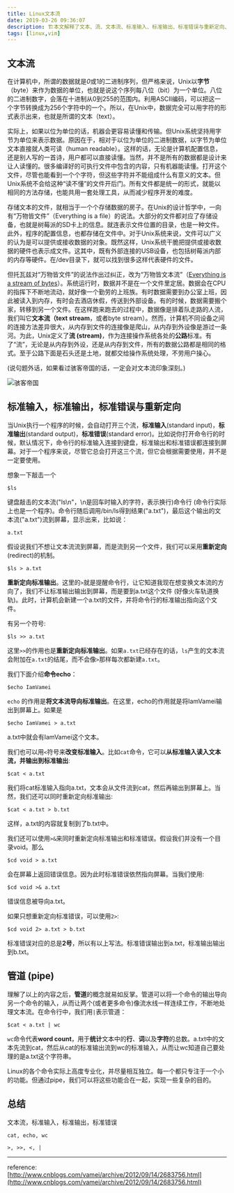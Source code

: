 ```yaml
---
title: Linux文本流
date: 2019-03-26 09:36:07
description: 🏗️本文解释了文本、流、文本流、标准输入、标准输出、标准错误与重新定向、管道 (pipe)等概念。<br /><br />托瓦兹对<b>“万物皆文件”</b>的说法作出过纠正，改为<b>“万物皆文本流”💧（Everything is a stream of bytes）</b>。系统运行时，数据并不是在一个文件里定居。数据会在CPU的指挥下不断地流动，就好像一个勤劳的上班族。有时数据需要到办公室上班，因此被读入到内存，有时会去酒店休假，传送到外部设备。有的时候，数据需要搬个家，转移到另一个文件。在这样跑来跑去的过程中，数据像是排着队走路的人流，我们叫它<b>文本流（text stream</b>，或者byte stream）。然而，计算机不同设备之间的连接方法差异很大，从内存到文件的连接像是爬山，从内存到外设像是游过一条河。🛶为此，Unix定义了<b>流 (stream)</b>，作为连接操作系统各处的<b>公路</b>标准。有了“流”，无论是从内存到外设，还是从内存到文件，所有的数据公路都是相同的格式。至于公路下面是石头还是土地，就都交给操作系统处理，不劳用户操心。<br /><br />理解了以上的概念之后，<b>管道</b>的概念就易如反掌。管道可以将一个命令的输出导向另一个命令的输入，从而让两个(或者更多命令)像流水线一样连续工作，不断地处理文本流。在命令行中，我们用 <code>|</code> 表示管道。
tags: [linux,vim]
---
```


## 文本流

在计算机中，所谓的数据就是*0*或1的二进制序列，但严格来说，Unix以**字节**（byte）来作为数据的单位，也就是说这个序列每八位（bit）为一个单位。八位的二进制数字，会落在十进制从0到255的范围内。利用ASCII编码，可以把这一个字节转换成为256个字符中的一个。所以，在Unix中，数据完全可以用字符的形式表示出来，也就是所谓的文本（text）。

实际上，如果以位为单位的话，机器会更容易读懂和传输。但Unix系统坚持用字节为单位来表示数据。原因在于，相对于以位为单位的二进制数据，以字节为单位文本直接就人类可读（human readable）。这样的话，无论是计算机配置信息，还是别人写的一首诗，用户都可以直接读懂。当然，并不是所有的数据都是设计来让人读懂的。很多编译好的可执行文件中包含的内容，只有机器能读懂。打开这个文件，尽管也能看到一个个字符，但这些字符并不能组成什么有意义的文本。但Unix系统不会给这种“读不懂”的文件开后门。所有文件都是统一的形式，就能以相同的方法存储，也能共用一套处理工具，从而减少程序开发的难度。

存储文本的文件，就相当于一个个存储数据的房子。在Unix的设计哲学中，一向有“万物皆文件”（Everything is a file）的说法。大部分的文件都对应了存储设备，也就是树莓派的SD卡上的信息。就连表示文件位置的目录，也是一种文件。此外，程序的配置信息，也都存储在文件中。对于Unix系统来说，文件可以广义的认为是可以提供或接收数据的对象。既然这样，Unix系统干脆把提供或接收数据的硬件也表示成文件。这其中，既有外部连接的USB设备，也包括树莓派内部的内存等硬件。在/dev目录下，就可以找到很多这样代表硬件的文件。

但托瓦兹对“万物皆文件”的说法作出过纠正，改为“万物皆文本流”（[Everything is a stream of bytes](http://yarchive.net/comp/linux/everything_is_file.html)）。系统运行时，数据并不是在一个文件里定居。数据会在CPU的指挥下不断地流动，就好像一个勤劳的上班族。有时数据需要到办公室上班，因此被读入到内存，有时会去酒店休假，传送到外部设备。有的时候，数据需要搬个家，转移到另一个文件。在这样跑来跑去的过程中，数据像是排着队走路的人流，我们叫它**文本流（text stream**，或者byte stream）。然而，计算机不同设备之间的连接方法差异很大，从内存到文件的连接像是爬山，从内存到外设像是游过一条河。为此，Unix定义了**流 (stream)**，作为连接操作系统各处的**公路**标准。有了“流”，无论是从内存到外设，还是从内存到文件，所有的数据公路都是相同的格式。至于公路下面是石头还是土地，就都交给操作系统处理，不劳用户操心。

(说句题外话，如果看过骇客帝国的话，一定会对文本流印象深刻。)

![骇客帝国](2012091402482228.jpg)

## 标准输入，标准输出，标准错误与重新定向

当Unix执行一个程序的时候，会自动打开三个流，**标准输入**(standard input)，**标准输出**(standard output)，**标准错误**(standard error)。比如说你打开命令行的时候，默认情况下，命令行的标准输入连接到键盘，标准输出和标准错误都连接到屏幕。对于一个程序来说，尽管它总会打开这三个流，但它会根据需要使用，并不是一定要使用。

想象一下敲击一个

```shell
$ls
```

键盘敲击的文本流("ls\n"，\n是回车时输入的字符，表示换行)命令行 (命令行实际上也是一个程序)。命令行随后调用/bin/ls得到结果("a.txt")，最后这个输出的文本流("a.txt")流到屏幕，显示出来，比如说：

```shell
a.txt
```

假设说我们不想让文本流流到屏幕，而是流到另一个文件，我们可以采用**重新定向**(redirect)的机制。

```shell
$ls > a.txt
```

**重新定向标准输出**。这里的`>`就是提醒命令行，让它知道我现在想变换文本流的方向了，我们不让标准输出输出到屏幕，而是要到a.txt这个文件 (好像火车轨道换轨)。此时，计算机会新建一个a.txt的文件，并将命令行的标准输出指向这个文件。

有另一个符号:

```shell
$ls >> a.txt
```

这里`>>`的作用也是**重新定向标准输出**。如果`a.txt`已经存在的话，`ls`产生的文本流会附加在`a.txt`的结尾，而不会像`>`那样每次都新建`a.txt`。

我们下面介绍**命令echo**：

```shell
$echo IamVamei
```

`echo` 的作用是**将文本流导向标准输出**。在这里，echo的作用就是将IamVamei输出到屏幕上。如果是

```shell
$echo IamVamei > a.txt
```

a.txt中就会有IamVamei这个文本。

我们也可以用`<`符号来**改变标准输入**。比如`cat`命令，它可以**从标准输入读入文本流，并输出到标准输出**:

```shell
$cat < a.txt
```

我们将cat标准输入指向a.txt，文本会从文件流到cat，然后再输出到屏幕上。当然，我们还可以同时重新定向标准输出:

```shell
$cat < a.txt > b.txt
```

这样，a.txt的内容就复制到了b.txt中。

我们还可以使用`>&`来同时重新定向标准输出和标准错误。假设我们并没有一个目录void。那么

```shell
$cd void > a.txt
```

会在屏幕上返回错误信息。因为此时标准错误依然指向屏幕。当我们使用:

```shell
$cd void >& a.txt
```

错误信息被导向a.txt。

如果只想重新定向标准错误，可以使用`2>`:

```shell
$cd void 2> a.txt > b.txt
```

标准错误对应的总是**2号**，所以有以上写法。标准错误输出到a.txt，标准输出输出到b.txt。

## 管道 (pipe)

理解了以上的内容之后，**管道**的概念就易如反掌。管道可以将一个命令的输出导向另一个命令的输入，从而让两个(或者更多命令)像流水线一样连续工作，不断地处理文本流。在命令行中，我们用`|`表示管道：

```shell
$cat < a.txt | wc
```

`wc`命令代表**word count**，用于**统计**文本中的**行**、**词**以及**字符**的总数。a.txt中的文本先流到cat，然后从cat的标准输出流到wc的标准输入，从而让wc知道自己要处理的是a.txt这个字符串。

Linux的各个命令实际上高度专业化，并尽量相互独立。每一个都只专注于一个小的功能。但通过pipe，我们可以将这些功能合在一起，实现一些复杂的目的。

## 总结

文本流，标准输入，标准输出，标准错误

```shell
cat, echo, wc

>, >>, <, |
```

---
reference:
[http://www.cnblogs.com/vamei/archive/2012/09/14/2683756.html](http://www.cnblogs.com/vamei/archive/2012/09/14/2683756.html)
